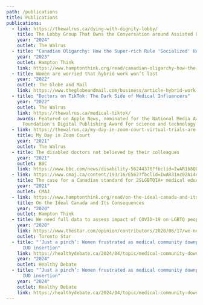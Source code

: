 ```yaml
---
path: /publications
title: Publications
publications:
  - link: https://thewalrus.ca/dying-with-dignity-lobby/
    title: The Lobby Group That Owns the Conversation around Assisted Deaths
    year: "2024"
    outlet: The Walrus
  - title: "Canadian Oligarchy: How the Super-rich Rule 'Socialized' Healthcare"
    year: "2023"
    outlet: Hampton Think
    link: https://www.hamptonthink.org/read/canadian-oligarchy-how-the-super-rich-rule-socialized-healthcare
  - title: Women are worried that hybrid work won’t last
    year: "2022"
    outlet: The Globe and Mail
    link: https://www.theglobeandmail.com/business/article-hybrid-work-women-career-family/
  - title: "Doctors on TikTok: The Dark Side of Medical Influencers"
    year: "2022"
    outlet: The Walrus
    link: https://thewalrus.ca/medical-tiktok/
    awards: Featured on Apple News, nominated for the National Media Awards
      Foundation's Digital Publishing Award for science and technology
  - link: https://thewalrus.ca/my-day-in-zoom-court-virtual-trials-are-a-better-option-for-sexual-assault-survivors/
    title: My Day in Zoom Court
    year: "2021"
    outlet: The Walrus
  - title: The disabled doctors not believed by their colleagues
    year: "2021"
    outlet: BBC
    link: https://www.bbc.com/news/disability-56244376?fbclid=IwAR1b8QOQQIntwAvZtqjwYGN27GjCgGR2iRoEMucpOmfXN6F3hXXAs4mCmkc
  - link: https://www.cmaj.ca/content/193/16/E562?fbclid=IwAR31nc02Ai4nZWYDhzsHxLWQJdwwH7F4bYe6kwrHOTEealNZreUHGlA8esM
    title: The case for a Canadian standard for 2SLGBTQIA+ medical education
    year: "2021"
    outlet: CMAJ
  - link: https://www.hamptonthink.org/read/on-the-ideal-canada-and-its-consequences
    title: On the Ideal Canada and Its Consequences
    year: "2020"
    outlet: Hampton Think
  - title: We need full data to assess impact of COVID-19 on LGBTQ people
    year: "2020"
    link: https://www.thestar.com/opinion/contributors/2020/06/17/we-need-full-data-to-assess-impact-of-covid-19-on-lgbtq-people.html
    outlet: Toronto Star
  - title: "‘Just a pinch’: Women frustrated as medical community downplays pain of
      IUD insertion"
    link: https://healthydebate.ca/2024/04/topic/medical-community-downplays-pain-iud/
    year: "2024"
    outlet: Healthy Debate
  - title: "‘Just a pinch’: Women frustrated as medical community downplays pain of
      IUD insertion"
    year: "2024"
    outlet: Healthy Debate
    link: https://healthydebate.ca/2024/04/topic/medical-community-downplays-pain-iud/
---
```

